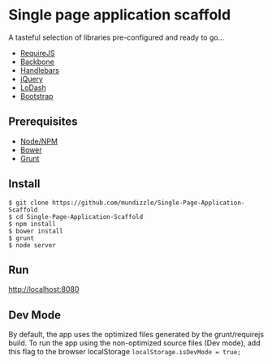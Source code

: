 # Single page application scaffold

A tasteful selection of libraries pre-configured and ready to go...

- [RequireJS](http://requirejs.org)
- [Backbone](http://backbonejs.org)
- [Handlebars](http://handlebarsjs.com)
- [jQuery](http://jquery.com)
- [LoDash](http://lodash.com)
- [Bootstrap](http://getbootstrap.com)

## Prerequisites
- [Node/NPM](http://nodejs.org)
- [Bower](http://bower.io)
- [Grunt](http://gruntjs.com)

## Install
```
$ git clone https://github.com/mundizzle/Single-Page-Application-Scaffold
$ cd Single-Page-Application-Scaffold
$ npm install
$ bower install
$ grunt
$ node server
```

## Run
[http://localhost:8080](http://localhost:8080)

## Dev Mode
By default, the app uses the optimized files generated by the grunt/requirejs build.
To run the app using the non-optimized source files (Dev mode), add this flag to the
browser localStorage `localStorage.isDevMode = true;`

